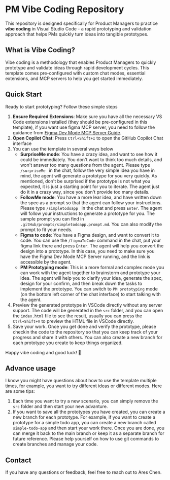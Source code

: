 # PM Vibe Coding Repository

This repository is designed specifically for Product Managers to practice **vibe coding** in Visual Studio Code - a rapid prototyping and validation approach that helps PMs quickly turn ideas into tangible prototypes.

## What is Vibe Coding?

Vibe coding is a methodology that enables Product Managers to quickly prototype and validate ideas through rapid development cycles. This template comes pre-configured with custom chat modes, essential extensions, and MCP servers to help you get started immediately.

## Quick Start

Ready to start prototyping? Follow these simple steps

1. **Ensure Required Extensions**: Make sure you have all the necessary VS Code extensions installed (they should be pre-configured in this template), if you want use figma MCP server, you need to follow the guidance from [Figma Dev Mode MCP Server Guide](https://help.figma.com/hc/en-us/articles/32132100833559-Guide-to-the-Dev-Mode-MCP-Server).
2. **Open Copilot Chat**: Press `Ctrl+Shift+I` to open the GitHub Copilot Chat interface
3. You can use the template in several ways below
   - **SurpriseMe mode**: You have a crazy idea, and want to see how it could be immediately. You don't want to think too much details, and won't answer too many questions from the agent. Please type `/surpriseMe ` in the chat, follow the very simple idea you have in mind, the agent will generate a prototype for you very quickly. As mentioned, don't be surprised if the prototype is not what you expected, it is just a starting point for you to iterate. The agent just do it in a crazy way, since you don't provide too many details.
   - **FollowMe mode**: You have a more lear idea, and have written down the spec as a prompt so that the agent can follow your instructions. Please type `/simpletodoapp ` in the chat and press `Enter`. The agent will follow your instructions to generate a prototype for you. The sample prompt you can find in `.gitHub/prompts/simpletodoapp.prompt.md`. You can also modify the prompt to fit your needs.
   - **Figma to code**: You have a Figma design, and want to convert it to code. You can use the `/figmaToCode` command in the chat, put your figma link there and press `Enter`. The agent will help you convert the design into a prototype. In this case, you need to make sure you have the Figma Dev Mode MCP Server running, and the link is accessible by the agent.
   - **PM Prototyping mode**: This is a more formal and complex mode you can work with the agent together to brainstorm and prototype your idea. The agent will help you to clarify your idea, generate the spec, design for your confirm, and then break down the tasks to implement the prototype. You can switch to `PM prototyping` mode (on the bottom left corner of the chat interface) to start talking with the agent. 
4. Preview the generated prototype in VSCode directly without any server support. The code will be generated in the `src` folder, and you can open the `index.html` file to see the result, usually you can press the `Ctrl+Shift+V` to preview the HTML file in VSCode directly.
5. Save your work. Once you get done and verify the prototype, please checkin the code to the repository so that you can keep track of your progress and share it with others. You can also create a new branch for each prototype you create to keep things organized. 

Happy vibe coding and good luck! 🚀


## Advance usage

I know you might have questions about how to use the template multiple times, for example, you want to try different ideas or different modes. Here are some tips:

1. Each time you want to try a new scenario, you can simply remove the `src` folder and then start your new advanture.
2. If you want to save all the prototypes you have created, you can create a new branch for each prototype. For example, if you want to create a prototype for a simple todo app, you can create a new branch called `simple-todo-app` and then start your work there. Once you are done, you can merge it back to the main branch or keep it as a separate branch for future reference. Please help yourself on how to use git commands to create branches and manage your code.

## Contact

If you have any questions or feedback, feel free to reach out to Ares Chen.
